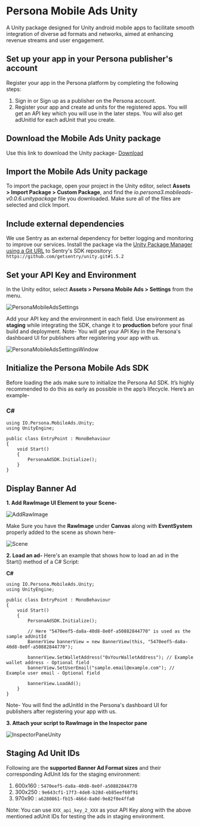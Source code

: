 # Persona Mobile Ads Unity

A Unity package designed for Unity android mobile apps to facilitate smooth integration of diverse ad formats and networks, aimed at enhancing revenue streams and user engagement.

## Set up your app in your Persona publisher's account

Register your app in the Persona platform by completing the following steps:

1. Sign in or Sign up as a publisher on the Persona account.
2. Register your app and create ad units for the registered apps. You will get an API key which you will use in the later steps. You will also get adUnitId for each adUnit that you create.

## Download the Mobile Ads Unity package

Use this link to download the Unity package- [Download](https://github.com/persona-3/personaads-unity-mobile-examples/releases/download/v0.0.6/io.persona3.mobileads-v0.0.6.unitypackage)

## Import the Mobile Ads Unity package

To import the package, open your project in the Unity editor, select **Assets > Import Package > Custom Package**, and find the _io.persona3.mobileads-v0.0.6.unitypackage_ file you downloaded. Make sure all of the files are selected and click Import.

## Include external dependencies

We use Sentry as an external dependency for better logging and monitoring to improve our services.
Install the package via the [Unity Package Manager using a Git URL](https://docs.unity3d.com/Manual/upm-ui-giturl.html) to Sentry's SDK repository:
`https://github.com/getsentry/unity.git#1.5.2`

## Set your API Key and Environment

In the Unity editor, select **Assets > Persona Mobile Ads > Settings** from the menu.

![PersonaMobileAdsSettings](https://i.imgur.com/WZUWtlJl.png)

Add your API key and the environment in each field. Use environment as **staging** while integrating the SDK, change it to **production** before your final build and deployment.
Note- You will get your API Key in the Persona's dashboard UI for publishers after registering your app with us.

![PersonaMobileAdsSettingsWindow](https://i.imgur.com/RJGSIVgl.png)

## Initialize the Persona Mobile Ads SDK

Before loading the ads make sure to initialize the Persona Ad SDK. It’s highly recommended to do this as early as possible in the app’s lifecycle. Here’s an example-

### C#

```
using IO.Persona.MobileAds.Unity;
using UnityEngine;

public class EntryPoint : MonoBehaviour
{
    void Start()
    {
        PersonaAdSDK.Initialize();
    }
}
```

## Display Banner Ad

**1. Add RawImage UI Element to your Scene-**

![AddRawImage](https://i.imgur.com/8uRmFVYl.png)

Make Sure you have the **RawImage** under **Canvas** along with **EventSystem** properly added to the scene as shown here-

![Scene](https://i.imgur.com/RNArcUtl.png)

**2. Load an ad-**
Here's an example that shows how to load an ad in the Start() method of a C# Script:

**C#**

```
using IO.Persona.MobileAds.Unity;
using UnityEngine;

public class EntryPoint : MonoBehaviour
{
    void Start()
    {
        PersonaAdSDK.Initialize();

        // Here "5470eef5-da8a-40d8-8e0f-a50882844770" is used as the sample adUnitId
        BannerView bannerView = new BannerView(this, "5470eef5-da8a-40d8-8e0f-a50882844770");

        bannerView.SetWalletAddress("0xYourWalletAddress"); // Example wallet address - Optional field
        bannerView.SetUserEmail("sample.email@example.com"); // Example user email - Optional field

        bannerView.LoadAd();
    }
}
```

Note- You will find the adUnitId in the Persona's dashboard UI for publishers after registering your app with us.

**3. Attach your script to RawImage in the Inspector pane**

![InspectorPaneUnity](https://i.imgur.com/vC0gdOxl.png)

## Staging Ad Unit IDs

Following are the **supported Banner Ad Format sizes** and their corresponding AdUnit Ids for the staging environment:

1. 600x160 : ```5470eef5-da8a-40d8-8e0f-a50882844770```
2. 300x250 : ```9e643cf1-17f3-4de8-b28d-eb85eef60f91```
3. 970x90 : ```a6280861-fb15-466d-8a0d-9e82f0e4ffa0```

Note: You can use ```XXX_api_key_2_XXX``` as your API Key along with the above mentioned adUnit IDs for testing the ads in staging environment.
